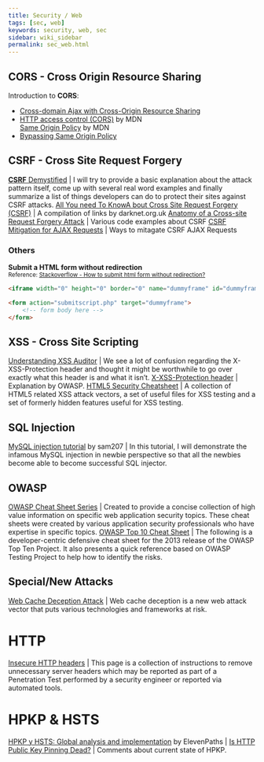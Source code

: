 ```yaml
---
title: Security / Web
tags: [sec, web]
keywords: security, web, sec
sidebar: wiki_sidebar
permalink: sec_web.html
---
```


## CORS - **C**ross **O**rigin **R**esource **S**haring
Introduction to **CORS**:
* [Cross-domain Ajax with Cross-Origin Resource Sharing](https://www.nczonline.net/blog/2010/05/25/cross-domain-ajax-with-cross-origin-resource-sharing/)
* [HTTP access control (CORS)](https://developer.mozilla.org/en-US/docs/Web/HTTP/Access_control_CORS) by MDN  
[Same Origin Policy](https://developer.mozilla.org/en-US/docs/Web/Security/Same-origin_policy) by MDN
* [Bypassing Same Origin Policy](http://qnimate.com/same-origin-policy-in-nutshell/)

## CSRF - **C**ross **S**ite **R**equest **F**orgery

[**CSRF** Demystified](http://www.gnucitizen.org/blog/csrf-demystified/) | I will try to provide a basic explanation about the attack pattern itself, come up with several real word examples and finally summarize a list of things developers can do to protect their sites against CSRF attacks.
[All You need To KnowA bout Cross Site Request Forgery (CSRF)](https://www.darknet.org.uk/2017/07/all-you-need-to-know-about-cross-site-request-forgery-csrf/) | A compilation of links by darknet.org.uk
[Anatomy of a Cross-site Request Forgery Attack](haacked.com/archive/2009/04/02/anatomy-of-csrf-attack.aspx/) | Various code examples about CSRF
[CSRF Mitigation for AJAX Requests](https://markitzeroday.com/x-requested-with/cors/2017/06/29/csrf-mitigation-for-ajax-requests.html) | Ways to mitagate CSRF AJAX Requests

### Others

**Submit a HTML form without redirection**  
<sup>Reference: [Stackoverflow - How to submit html form without redirection?](https://stackoverflow.com/questions/25983603/how-to-submit-html-form-without-redirection)</sup>

```html
<iframe width="0" height="0" border="0" name="dummyframe" id="dummyframe"></iframe>

<form action="submitscript.php" target="dummyframe">
    <!-- form body here -->
</form>
```

## XSS - Cross Site Scripting

[Understanding XSS Auditor](https://www.virtuesecurity.com/blog/understanding-xss-auditor/) |  We see a lot of confusion regarding the X-XSS-Protection header and thought it might be worthwhile to go over exactly what this header is and what it isn’t.
[X-XSS-Protection header](https://www.owasp.org/index.php/OWASP_Secure_Headers_Project#xxxsp) | Explanation by OWASP.
[HTML5 Security Cheatsheet](http://html5sec.org/) | A collection of HTML5 related XSS attack vectors, a set of useful files for XSS testing and a set of formerly hidden features useful for XSS testing.

## SQL Injection

[ MySQL injection tutorial](https://www.hellboundhackers.org/articles/read-article.php?article_id=862) by sam207 | In this tutorial, I will demonstrate the infamous MySQL injection in newbie perspective so that all the newbies become able to become successful SQL injector.

## OWASP

[OWASP Cheat Sheet Series](https://www.owasp.org/index.php/OWASP_Cheat_Sheet_Series) | Created to provide a concise collection of high value information on specific web application security topics. These cheat sheets were created by various application security professionals who have expertise in specific topics.
[OWASP Top 10 Cheat Sheet](https://www.owasp.org/index.php/OWASP_Top_Ten_Cheat_Sheet) | The following is a developer-centric defensive cheat sheet for the 2013 release of the OWASP Top Ten Project. It also presents a quick reference based on OWASP Testing Project to help how to identify the risks. 

## Special/New Attacks

[Web Cache Deception Attack](https://omergil.blogspot.com/2017/02/web-cache-deception-attack.html) |  Web cache deception is a new web attack vector that puts various technologies and frameworks at risk.

# HTTP

[Insecure HTTP headers](https://veggiespam.com/http-header-removal/) | This page is a collection of instructions to remove unnecessary server headers which may be reported as part of a Penetration Test performed by a security engineer or reported via automated tools.

# HPKP & HSTS

[HPKP y HSTS: Global analysis and implementation](https://www.elevenpaths.com/wp-content/uploads/2017/07/HPKP_HSTS_EN.pdf) by ElevenPaths |
[Is HTTP Public Key Pinning Dead?](https://blog.qualys.com/ssllabs/2016/09/06/is-http-public-key-pinning-dead) | Comments about current state of HPKP.
